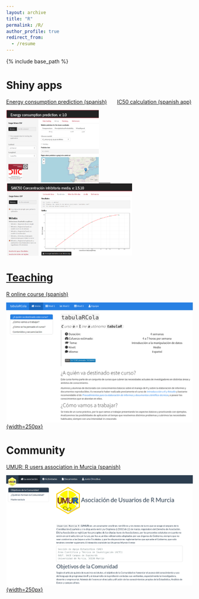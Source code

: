 ```yaml
---
layout: archive
title: "R"
permalink: /R/
author_profile: true
redirect_from:
  - /resume
---
```


{% include base_path %}



Shiny apps
======

[Energy consumption prediction (spanish)](http://gauss.inf.um.es:8080/predCONS/) &nbsp; &nbsp; &nbsp; [IC50 calculation (spanish app)](http://gauss.inf.um.es:8080/IC50/)

<a href="http://gauss.inf.um.es:8080/predCONS/"><img src="../images/ecp.png" alt="kk" width="250"/> &nbsp; &nbsp; &nbsp; &nbsp; <a href="http://gauss.inf.um.es:8080/IC50/"><img src="../images/saic50.png" alt="kk" width="340"/>

Teaching
======
[R online course (spanish)](http://gauss.inf.um.es/tabular/)

[![R online course (spanish)](../images/tabular.png){width=250px}](http://gauss.inf.um.es/tabular/)  


Community
======
[UMUR: R users association in Murcia (spanish)](http://gauss.inf.um.es/umur/)

[![UMUR: R users association in Murcia (spanish)](../images/umur.png){width=250px}](http://gauss.inf.um.es/umur/)  
